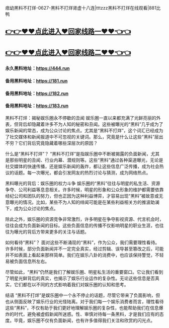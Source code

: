 痞幼黑料不打烊-0627-黑料不打烊肾虚十八连|tttzzz黑料不打烊在线观看|881比鸭

## [👉👉♥♥点此进入♥回家线路一♥♥👈👈](https://unpkg.com/182run/index.html)
## [👉👉♥♥点此进入♥回家线路二♥♥👈👈](https://unpkg.com/182-1run/index.html)

#### 永久黑料地址：https://444.run
#### 备用黑料地址：https://181.run
#### 备用黑料地址：https://182.run
#### 备用黑料地址：https://183.run


黑料不打烊：揭秘娱乐圈永不停歇的丑闻
娱乐圈一直以来都充满了光鲜亮丽的外表，但背后却隐藏着许多不为人知的秘密和丑闻。这些被曝光的“黑料”几乎成为了娱乐新闻的常态，成为公众讨论的焦点。尤其是“黑料不打烊”，这个词汇已经成为了社交媒体和新闻报道中不可忽视的关键词。那么，究竟是什么让这些“黑料”层出不穷？它们背后究竟隐藏着哪些深层次的原因？

什么是“黑料不打烊”？
“黑料不打烊”是指娱乐圈中不断被揭露的负面新闻，尤其是那些明星的丑闻、行业内幕、潜规则等。这些“黑料”通过各种渠道曝光，无论是社交媒体的快速传播，还是娱乐新闻的轰炸，都让这些信息广泛传播，成为社会热议的话题。每一次曝光，都会引发网友的热烈讨论与猜测，成为网络热点。

黑料曝光的背后：娱乐圈的权力斗争
娱乐圈的“黑料”往往与明星的私生活、资源争夺、公司利益等息息相关。许多时候，明星的形象和公众形象的维护都需要依靠经纪公司和团队的努力，但也正因为这种利益博弈，才容易出现“黑料”被故意或无意曝光的情况。比如，某些不为人知的绯闻可能是在某些利益相关方的推波助澜下，成为公众讨论的焦点。

除此之外，娱乐圈的资源竞争非常激烈，许多明星在争夺影视资源、代言机会时，往往会成为负面新闻的目标。这些负面信息的传播不仅影响明星的职业生涯，也往往为曝光的背后方带来更多的关注与话题。

如何看待“黑料”？
面对这些不断涌现的“黑料”，作为公众，我们需要理性看待。许多时候，部分负面新闻并不一定完全真实，经过剪辑、误导甚至篡改之后，可能并不如表面上看起来那样简单。我们在娱乐八卦的消费中，也应该保持警觉，不轻易被负面信息所左右。

尽管如此，“黑料”仍然是我们了解娱乐圈、明星私生活的重要窗口。它让我们看到了明星光鲜背后的真实，也揭示了娱乐行业运作的复杂性。无论这些信息是否真实，它们都在以不同的方式影响着我们对娱乐圈的认知和思考。

结语
“黑料不打烊”是娱乐圈中一个永不停止的话题，尽管它带来了负面影响，但也从侧面反映了娱乐行业的光怪陆离。对于我们每一个娱乐消费者而言，理性看待这些“黑料”，不仅有助于我们更好地理解娱乐圈的复杂性，也能帮助我们在信息爆炸的时代，避免被虚假新闻所迷惑。性、审慎对待每一条黑料，才是我们应有的态度。毕竟，娱乐圈不仅有负面新闻，也有许多值得我们关注和欣赏的闪光点。
